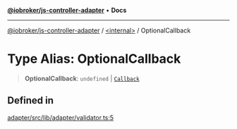 [**@iobroker/js-controller-adapter**](../../README.md) • **Docs**

***

[@iobroker/js-controller-adapter](../../globals.md) / [\<internal\>](../README.md) / OptionalCallback

# Type Alias: OptionalCallback

> **OptionalCallback**: `undefined` \| [`Callback`](Callback.md)

## Defined in

[adapter/src/lib/adapter/validator.ts:5](https://github.com/ioBroker/ioBroker.js-controller/blob/77e3ad19ba544ef59ab9929a52ba17e35b9cc80a/packages/adapter/src/lib/adapter/validator.ts#L5)
